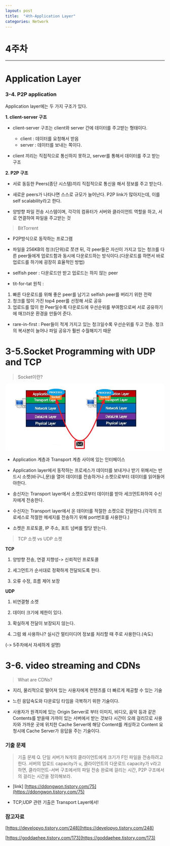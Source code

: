 ```yaml
---
layout: post
title:  "4th-Application Layer"
categories: Network
---
```


# 4주차 

---

# Application Layer

### 3-4. P2P application 

Application layer에는 두 가지 구조가 있다. 

**1. client-server 구조**

- client-server 구조는 client와 server 간에 데이터를 주고받는 형태이다. 
  - client : 데이터를 요청해서 받음
  - server : 데이터를 보내는 쪽이다.

- client 끼리는 직접적으로 통신하지 못하고, server를 통해서 데이터를 주고 받는 구조

**2. P2P 구조**

- 서로 동등한 Peers(종단 시스템)끼리  직접적으로 통신을 해서 정보를 주고 받는다. 

- 새로운 peers가 나타나면 스스로 규모가 늘어난다. P2P link가 많아지는데, 이를 self scalability라고 한다.

- 양방향 파일 전송 시스템이며, 각각의 컴퓨터가 서버와 클라이언트 역할을 하고, 서로 연결하여 파일을 주고받는 것

>  BitTorrent

- P2P방식으로 동작하는 프로그램

- 파일을 256KB의 청크(단위)로 쪼갠 뒤, 각 peer들은 자신이 가지고 있는 청크를 다른 peer들에게 업로드함과 동시에 다운로드하는 방식이다.(다운로드를 하면서 바로 업로드를 하기에 굉장히 효율적인 방법)

- selfish peer : 다운로드만 받고 업로드는 하지 않는 peer

- tit-for-tat 원칙 : 
1. 빠른 다운로드를 위해 좋은 peer를 남기고 selfish peer를 버리기 위한 전략
2. 청크를 많이 가진 top4 peer를 선정해 서로 공유
3. 업로드를 많이 한 Peer일수록 다운로드에 우선순위를 부여함으로써 서로 공유하기에 매끄러운 환경을 만들어 준다.

- rare-in-first : Peer들이 적게 가지고 있는 청크일수록 우선순위를 두고 전송. 청크의 복사본이 늘어나 파일 공유가 훨씬 수월해지기 때문

# 3-5.Socket Programming with UDP and TCP

> Socket이란?

![1](/public/img/network/4주차/1.JPG)

- Application 계층과 Transport 계층 사이에 있는 인터페이스

- Application layer에서 동작하는 프로세스가 데이터를 보내거나 받기 위해서는 반드시 소켓(바구니,문)을 열어 데이터를 전송하거나 소켓으로부터 데이터를 읽어들어야한다.

- 송신자는 Transport layer에서 소켓으로부터 데이터를 받아 세크먼트화하여 수신자에게 전송한다.

- 수신자는 Transport layer에서 온 데이터를 적절한 소켓으로 전달한다.(각각의 프로세스로 적절한 메세지를 전송하기 위해 port번호를 사용한다.)

- 소켓은 프로토콜, IP 주소, 포트 넘버를 할당 받는다.


> TCP 소켓 vs UDP 소켓

**TCP**

1. 양방향 전송, 연결 지향성-> 신뢰적인 프로토콜

2. 세그먼트가 순서대로 정확하게 전달되도록 한다. 

3. 오류 수정, 흐름 제어 보장

**UDP**

1. 비연결형 소켓

2. 데이터 크기에 제한이 있다. 

3. 확실하게 전달이 보장되지 않는다.

4. 그럼 왜 사용하나? 실시간 멀티미디어 정보를 처리할 때 주로 사용한다.(속도)

(-> 5주차에서 자세하게 설명)

# 3-6. video streaming and CDNs

> What are CDNs?

- 지리, 물리적으로 떨어져 있는 사용자에게 컨텐츠를 더 빠르게 제공할 수 있는 기술

- 느린 응답속도와 다운로딩 타임을 극복하기 위한 기술이다.

- 사용자가 원격지에 있는 Origin Server로 부터 이미지, 비디오, 음악 등과 같은 Contents를 받을때 가까이 있는 서버에서 받는 것보다 시간이 오래 걸리므로 사용자와 가까운 곳에 위치한 Cache Server에 해당 Content를 캐싱하고 Content 요청시에 Cache Server가 응답을 주는 기술이다.


### 기출 문제
> 기출 문제 
Q. 단일 서버가 N개의 클라이언트에게 크기가 F인 파일을 전송하려고 한다. 서버의 업로드 capacity가 u, 클라이언트의 다운로드 capacity가 v라고 하면, 클라이언트-서버 구조에서의 파일 전송 완료에 걸리는 시간, P2P 구조에서의 걸리는 시간을 정의해보라.

- [link] [https://ddongwon.tistory.com/75](https://ddongwon.tistory.com/75)

- TCP,UDP 관련 기출은 Transport Layer에서!

### 참고자료 

[https://developyo.tistory.com/248](https://developyo.tistory.com/248)

[https://goddaehee.tistory.com/173](https://goddaehee.tistory.com/173)

